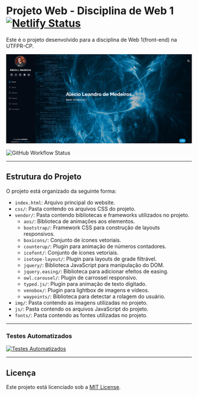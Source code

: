 # Projeto Web - Disciplina de Web 1 [![Netlify Status](https://api.netlify.com/api/v1/badges/b62c764a-da0a-4199-bc01-e8d2fdf5e978/deploy-status)](https://app.netlify.com/sites/portfolioyz/deploys)

Este é o projeto desenvolvido para a disciplina de Web 1(front-end) na UTFPR-CP.

![Começo](https://github.com/AlexDeSaran/Portfolio/blob/main/assets/img/Capturar.PNG)

![GitHub Workflow Status](https://img.shields.io/github/actions/workflow/status/M4deN/Portfolio/ci.yml?label=Test%20Workflows&logo=GitHub&style=for-the-badge)
___

## Estrutura do Projeto

O projeto está organizado da seguinte forma:

- `index.html`: Arquivo principal do website.
- `css/`: Pasta contendo os arquivos CSS do projeto.
- `vendor/`: Pasta contendo bibliotecas e frameworks utilizados no projeto.
  - `aos/`: Biblioteca de animações aos elementos.
  - `bootstrap/`: Framework CSS para construção de layouts responsivos.
  - `boxicons/`: Conjunto de ícones vetoriais.
  - `counterup/`: Plugin para animação de números contadores.
  - `icofont/`: Conjunto de ícones vetoriais.
  - `isotope-layout/`: Plugin para layouts de grade filtrável.
  - `jquery/`: Biblioteca JavaScript para manipulação do DOM.
  - `jquery.easing/`: Biblioteca para adicionar efeitos de easing.
  - `owl.carousel/`: Plugin de carrossel responsivo.
  - `typed.js/`: Plugin para animação de texto digitado.
  - `venobox/`: Plugin para lightbox de imagens e vídeos.
  - `waypoints/`: Biblioteca para detectar a rolagem do usuário.
- `img/`: Pasta contendo as imagens utilizadas no projeto.
- `js/`: Pasta contendo os arquivos JavaScript do projeto.
- `fonts/`: Pasta contendo as fontes utilizadas no projeto.

___

### Testes Automatizados

[![Testes Automatizados](https://github.com/M4deN/Portfolio/assets/43422425/e13395e9-8c3a-4f30-8463-559ff551895e)](https://github.com/M4deN/Portfolio/assets/43422425/e13395e9-8c3a-4f30-8463-559ff551895e)

___

## Licença

Este projeto está licenciado sob a [MIT License](LICENSE).
